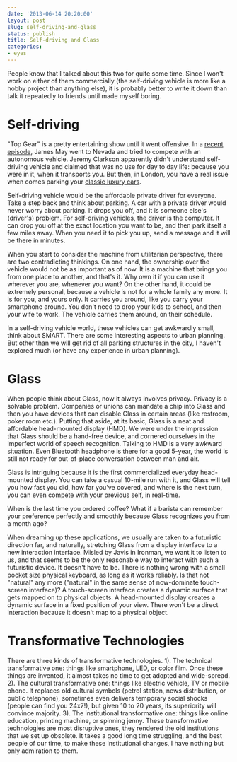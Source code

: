 ```yaml
---
date: '2013-06-14 20:20:00'
layout: post
slug: self-driving-and-glass
status: publish
title: Self-driving and Glass
categories:
- eyes
---
```


People know that I talked about this two for quite some time. Since I won't work on either of them commercially (the self-driving vehicle is more like a hobby project than anything else), it is probably better to write it down than talk it repeatedly to friends until made myself boring.

Self-driving
============

"Top Gear" is a pretty entertaining show until it went offensive. In a [recent episode](http://www.youtube.com/watch?v=1pl_Pont_Zk), James May went to Nevada and tried to compete with an autonomous vehicle. Jeremy Clarkson apparently didn't understand self-driving vehicle and claimed that was no use for day to day life: because you were in it, when it transports you. But then, in London, you have a real issue when comes parking your [classic luxury cars](http://en.wikipedia.org/wiki/Top_Gear_challenges#Mercedes-Benz_600_vs_Rolls-Royce_Corniche_Coup.C3.A9_challenge).

Self-driving vehicle would be the affordable private driver for everyone. Take a step back and think about parking. A car with a private driver would never worry about parking. It drops you off, and it is someone else's (driver's) problem. For self-driving vehicles, the driver is the computer. It can drop you off at the exact location you want to be, and then park itself a few miles away. When you need it to pick you up, send a message and it will be there in minutes.

When you start to consider the machine from utilitarian perspective, there are two contradicting thinkings. On one hand, the ownership over the vehicle would not be as important as of now. It is a machine that brings you from one place to another, and that's it. Why own it if you can use it wherever you are, whenever you want? On the other hand, it could be extremely personal, because a vehicle is not for a whole family any more. It is for you, and yours only. It carries you around, like you carry your smartphone around. You don't need to drop your kids to school, and then your wife to work. The vehicle carries them around, on their schedule.

In a self-driving vehicle world, these vehicles can get awkwardly small, think about SMART. There are some interesting aspects to urban planning. But other than we will get rid of all parking structures in the city, I haven't explored much (or have any experience in urban planning).

Glass
=====

When people think about Glass, now it always involves privacy. Privacy is a solvable problem. Companies or unions can mandate a chip into Glass and then you have devices that can disable Glass in certain areas (like restroom, poker room etc.). Putting that aside, at its basic, Glass is a neat and affordable head-mounted display (HMD). We were under the impression that Glass should be a hand-free device, and cornered ourselves in the imperfect world of speech recognition. Talking to HMD is a very awkward situation. Even Bluetooth headphone is there for a good 5-year, the world is still not ready for out-of-place conversation between man and air.

Glass is intriguing because it is the first commercialized everyday head-mounted display. You can take a casual 10-mile run with it, and Glass will tell you how fast you did, how far you've covered, and where is the next turn, you can even compete with your previous self, in real-time.

When is the last time you ordered coffee? What if a barista can remember your preference perfectly and smoothly because Glass recognizes you from a month ago?

When dreaming up these applications, we usually are taken to a futuristic direction far, and naturally, stretching Glass from a display interface to a new interaction interface. Misled by Javis in Ironman, we want it to listen to us, and that seems to be the only reasonable way to interact with such a futuristic device. It doesn't have to be. There is nothing wrong with a small pocket size physical keyboard, as long as it works reliably. Is that not "natural" any more ("natural" in the same sense of now-dominate touch-screen interface)? A touch-screen interface creates a dynamic surface that gets mapped on to physical objects. A head-mounted display creates a dynamic surface in a fixed position of your view. There won't be a direct interaction because it doesn't map to a physical object.

Transformative Technologies
===========================

There are three kinds of transformative technologies. 1). The technical transformative one: things like smartphone, LED, or color film. Once these things are invented, it almost takes no time to get adopted and wide-spread. 2). The cultural transformative one: things like electric vehicle, TV or mobile phone. It replaces old cultural symbols (petrol station, news distribution, or public telephone), sometimes even delivers temporary social shocks (people can find you 24x7!), but given 10 to 20 years, its superiority will convince majority. 3). The institutional transformative one: things like online education, printing machine, or spinning jenny. These transformative technologies are most disruptive ones, they rendered the old institutions that we set up obsolete. It takes a good long time struggling, and the best people of our time, to make these institutional changes, I have nothing but only admiration to them.
